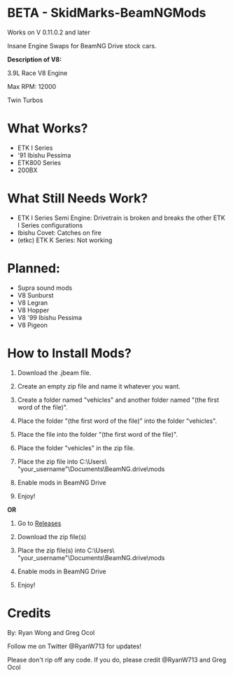 # BETA - SkidMarks-BeamNGMods 

Works on V 0.11.0.2 and later

Insane Engine Swaps for BeamNG Drive stock cars. 

**Description of V8:**

3.9L Race V8 Engine

Max RPM: 12000

Twin Turbos 

# What Works?
- ETK I Series
- '91 Ibishu Pessima
- ETK800 Series
- 200BX


# What Still Needs Work?
- ETK I Series Semi Engine: Drivetrain is broken and breaks the other ETK I Series configurations
- Ibishu Covet: Catches on fire
- (etkc) ETK K Series: Not working


# Planned: 
- Supra sound mods
- V8 Sunburst
- V8 Legran
- V8 Hopper
- V8 '99 Ibishu Pessima
- V8 Pigeon


# How to Install Mods?
1) Download the .jbeam file. 

2) Create an empty zip file and name it whatever you want.

3) Create a folder named "vehicles" and another folder named "(the first word of the file)".

4) Place the folder "(the first word of the file)" into the folder "vehicles".

5) Place the file into the folder "(the first word of the file)".

6) Place the folder "vehicles" in the zip file.

7) Place the zip file into C:\Users\ "your_username"\Documents\BeamNG.drive\mods

8) Enable mods in BeamNG Drive 

9) Enjoy!

**OR**

1) Go to [Releases](https://github.com/Rybo713/SkidMarks-BeamNGMods/releases)

2) Download the zip file(s)

3) Place the zip file(s) into C:\Users\ "your_username"\Documents\BeamNG.drive\mods

4) Enable mods in BeamNG Drive

5) Enjoy!

# Credits
By: Ryan Wong and Greg Ocol

Follow me on Twitter @RyanW713 for updates!

Please don't rip off any code. If you do, please credit @RyanW713 and Greg Ocol
